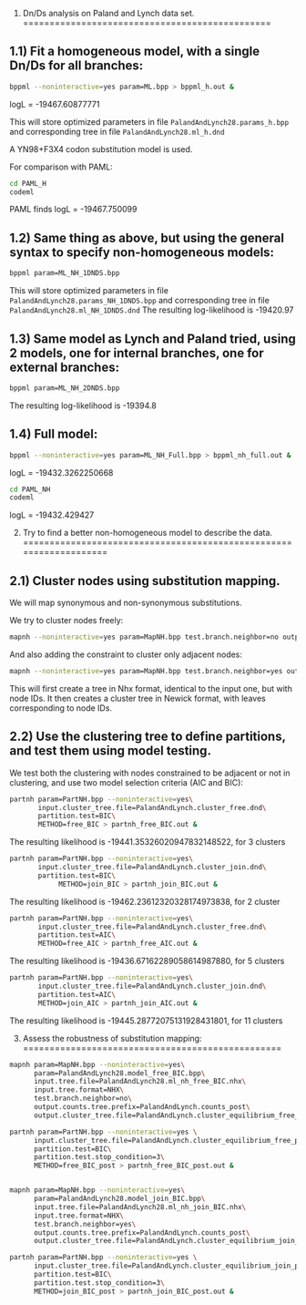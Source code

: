 1) Dn/Ds analysis on Paland and Lynch data set.
===============================================

1.1) Fit a homogeneous model, with a single Dn/Ds for all branches:
-------------------------------------------------------------------
     
```bash
bppml --noninteractive=yes param=ML.bpp > bppml_h.out &
```
logL = -19467.60877771

This will store optimized parameters in file `PalandAndLynch28.params_h.bpp`
and corresponding tree in file               `PalandAndLynch28.ml_h.dnd`

A YN98+F3X4 codon substitution model is used.

For comparison with PAML:
```bash
cd PAML_H
codeml
```
PAML finds logL = -19467.750099

1.2) Same thing as above, but using the general syntax to specify non-homogeneous models:
-----------------------------------------------------------------------------------------

```bash
bppml param=ML_NH_1DNDS.bpp
```

This will store optimized parameters in file `PalandAndLynch28.params_NH_1DNDS.bpp`
and corresponding tree in file               `PalandAndLynch28.ml_NH_1DNDS.dnd`
The resulting log-likelihood is -19420.97


1.3) Same model as Lynch and Paland tried, using 2 models, one for internal branches, one for external branches:
----------------------------------------------------------------------------------------------------------------
     
```bash
bppml param=ML_NH_2DNDS.bpp
```

The resulting log-likelihood is -19394.8

1.4) Full model:
----------------

```bash
bppml --noninteractive=yes param=ML_NH_Full.bpp > bppml_nh_full.out &
```

logL = -19432.3262250668


```bash
cd PAML_NH
codeml
```
logL = -19432.429427

2) Try to find a better non-homogeneous model to describe the data.
===================================================================

2.1) Cluster nodes using substitution mapping.
----------------------------------------------

We will map synonymous and non-synonymous substitutions.

We try to cluster nodes freely:
```bash
mapnh --noninteractive=yes param=MapNH.bpp test.branch.neighbor=no output.cluster_tree.file=PalandAndLynch.cluster_free.dnd >& mapnh_free.out &
```

And also adding the constraint to cluster only adjacent nodes:
```bash
mapnh --noninteractive=yes param=MapNH.bpp test.branch.neighbor=yes output.cluster_tree.file=PalandAndLynch.cluster_join.dnd >& mapnh_join.out &
```

This will first create a tree in Nhx format, identical to the input one, but with node IDs. It then creates a cluster tree in Newick format, with leaves corresponding to node IDs.

2.2) Use the clustering tree to define partitions, and test them using model testing.
-------------------------------------------------------------------------------------

We test both the clustering with nodes constrained to be adjacent or not in clustering, and use two model selection criteria (AIC and BIC):
     
```bash
partnh param=PartNH.bpp --noninteractive=yes\
       input.cluster_tree.file=PalandAndLynch.cluster_free.dnd\
       partition.test=BIC\
       METHOD=free_BIC > partnh_free_BIC.out &
```

The resulting likelihood is -19441.35326020947832148522, for 3 clusters

```bash
partnh param=PartNH.bpp --noninteractive=yes\
       input.cluster_tree.file=PalandAndLynch.cluster_join.dnd\
       partition.test=BIC\
            METHOD=join_BIC > partnh_join_BIC.out &
```

The resulting likelihood is -19462.23612320328174973838, for 2 cluster

```bash
partnh param=PartNH.bpp --noninteractive=yes\
       input.cluster_tree.file=PalandAndLynch.cluster_free.dnd\
       partition.test=AIC\
       METHOD=free_AIC > partnh_free_AIC.out &
```
	    
The resulting likelihood is -19436.67162289058614987880, for 5 clusters

```bash
partnh param=PartNH.bpp --noninteractive=yes\
       input.cluster_tree.file=PalandAndLynch.cluster_join.dnd\
       partition.test=AIC\
       METHOD=join_AIC > partnh_join_AIC.out &
```

The resulting likelihood is -19445.28772075131928431801, for 11 clusters


3) Assess the robustness of substitution mapping:
=================================================

```bash
mapnh param=MapNH.bpp --noninteractive=yes\
      param=PalandAndLynch28.model_free_BIC.bpp\
      input.tree.file=PalandAndLynch28.ml_nh_free_BIC.nhx\
      input.tree.format=NHX\
      test.branch.neighbor=no\
      output.counts.tree.prefix=PalandAndLynch.counts_post\
      output.cluster_tree.file=PalandAndLynch.cluster_equilibrium_free_post.dnd > mapnh_free_post.out &

partnh param=PartNH.bpp --noninteractive=yes \
      input.cluster_tree.file=PalandAndLynch.cluster_equilibrium_free_post.dnd\
      partition.test=BIC\
      partition.test.stop_condition=3\
      METHOD=free_BIC_post > partnh_free_BIC_post.out &


mapnh param=MapNH.bpp --noninteractive=yes\
      param=PalandAndLynch28.model_join_BIC.bpp\
      input.tree.file=PalandAndLynch28.ml_nh_join_BIC.nhx\
      input.tree.format=NHX\
      test.branch.neighbor=yes\
      output.counts.tree.prefix=PalandAndLynch.counts_post\
      output.cluster_tree.file=PalandAndLynch.cluster_equilibrium_join_post.dnd > mapnh_join_post.out &

partnh param=PartNH.bpp --noninteractive=yes \
      input.cluster_tree.file=PalandAndLynch.cluster_equilibrium_join_post.dnd\
      partition.test=BIC\
      partition.test.stop_condition=3\
      METHOD=join_BIC_post > partnh_join_BIC_post.out &
```


